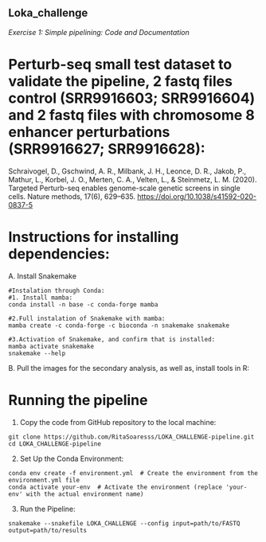 ## Loka_challenge

*Exercise 1: Simple pipelining: Code and Documentation*

# Perturb-seq small test dataset to validate the pipeline, 2 fastq files control (SRR9916603; SRR9916604) and 2 fastq files with chromosome 8 enhancer perturbations (SRR9916627; SRR9916628):

Schraivogel, D., Gschwind, A. R., Milbank, J. H., Leonce, D. R., Jakob, P., Mathur, L., Korbel, J. O., Merten, C. A., Velten, L., & Steinmetz, L. M. (2020). Targeted Perturb-seq enables genome-scale genetic screens in single cells. Nature methods, 17(6), 629–635. https://doi.org/10.1038/s41592-020-0837-5 

# Instructions for installing dependencies:

A. Install Snakemake
```
#Instalation through Conda:
#1. Install mamba:
conda install -n base -c conda-forge mamba

#2.Full instalation of Snakemake with mamba:
mamba create -c conda-forge -c bioconda -n snakemake snakemake

#3.Activation of Snakemake, and confirm that is installed:
mamba activate snakemake
snakemake --help
```

B. Pull the images for the secondary analysis, as well as, install tools in R:

# Running the pipeline

1. Copy the code from GitHub repository to the local machine:
```
git clone https://github.com/RitaSoaresss/LOKA_CHALLENGE-pipeline.git
cd LOKA_CHALLENGE-pipeline
```
2. Set Up the Conda Environment:
```
conda env create -f environment.yml  # Create the environment from the environment.yml file
conda activate your-env  # Activate the environment (replace 'your-env' with the actual environment name)
```
3. Run the Pipeline:
```
snakemake --snakefile LOKA_CHALLENGE --config input=path/to/FASTQ output=path/to/results
```
